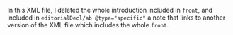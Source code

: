 In this XML file, I deleted the whole introduction included in `front`, and included in `editorialDecl/ab @type="specific"` a note that links to another version of the XML file which includes the whole `front`.
